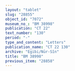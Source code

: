 ```yaml
---
layout: "tablet"
slug: "28855"
object_id: "7072"
museum_no_: "BM 38998"
publication: "CT 22"
text_number: "130"
period: "-"
type_and_content: "Letters"
publication_name: "CT 22 130"
archive: "Egibi/Nūr-Sîn"
title: "BM 38998"
previous_item: "28858"
---
```

